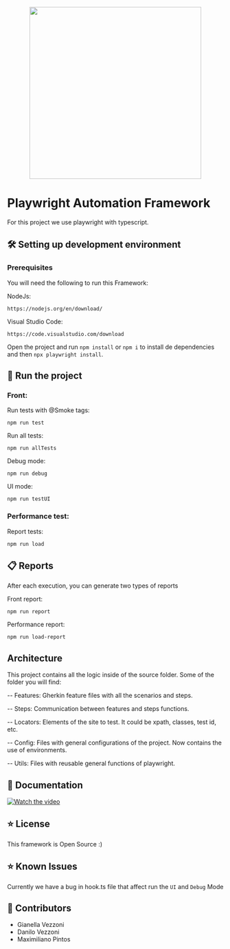 <p align="center">
<img src="https://i.imgur.com/jrStTTp.png" width="400px">
</p>

# Playwright Automation Framework

For this project we use playwright with typescript.

## 🛠️ Setting up development environment

### Prerequisites
You will need the following to run this Framework:

NodeJs:
```
https://nodejs.org/en/download/
```

Visual Studio Code:
```
https://code.visualstudio.com/download
```

Open the project and run `npm install` or `npm i` to install de dependencies and then `npx playwright install`.

## 🚀 Run the project

### Front:

Run tests with @Smoke tags: 
```
npm run test
```
Run all tests: 
```
npm run allTests
```
Debug mode: 
```
npm run debug
```
UI mode: 
```
npm run testUI
```

### Performance test:

Report tests: 
```
npm run load
```

## 📋 Reports
After each execution, you can generate two types of reports

Front report: 
```
npm run report
```

Performance report: 
```
npm run load-report
```



## Architecture
This project contains all the logic inside of the source folder. Some of the folder you will find:

-- Features: Gherkin feature files with all the scenarios and steps.

-- Steps: Communication between features and steps functions.

-- Locators: Elements of the site to test. It could be xpath, classes, test id, etc.

-- Config: Files with general configurations of the project. Now contains the use of environments.

-- Utils: Files with reusable general functions of playwright.

## 📖 Documentation

[![Watch the video](https://img.youtube.com/vi/n7plezXinZ8/maxresdefault.jpg)](https://youtu.be/n7plezXinZ8)

## ⭐ License
This framework is Open Source :)

## ⭐ Known Issues
Currently we have a bug in hook.ts file that affect run the `UI` and `Debug` Mode

## 👥 Contributors
- Gianella Vezzoni
- Danilo Vezzoni
- Maximiliano Pintos


